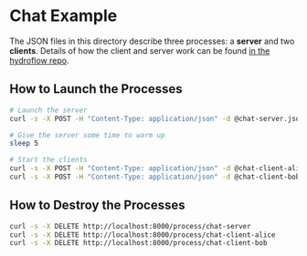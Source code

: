 # Chat Example

The JSON files in this directory describe three processes: a **server** and two **clients**. Details of how the client and server work can be found [in the hydroflow repo](https://github.com/hydro-project/hydroflow/tree/main/hydroflow/examples/chat).

## How to Launch the Processes

```bash
# Launch the server
curl -s -X POST -H "Content-Type: application/json" -d @chat-server.json http://<hydroplane instance address>/process

# Give the server some time to warm up
sleep 5

# Start the clients
curl -s -X POST -H "Content-Type: application/json" -d @chat-client-alice.json http://<hydroplane instance address>/process
curl -s -X POST -H "Content-Type: application/json" -d @chat-client-bob.json http://<hydroplane instance address>/process
```


## How to Destroy the Processes

```bash
curl -s -X DELETE http://localhost:8000/process/chat-server
curl -s -X DELETE http://localhost:8000/process/chat-client-alice
curl -s -X DELETE http://localhost:8000/process/chat-client-bob
```
